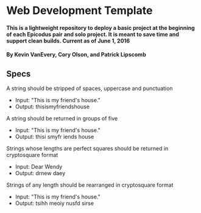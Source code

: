# Web Development Template

#### This is a lightweight repository to deploy a basic project at the beginning of each Epicodus pair and solo project. It is meant to save time and support clean builds. Current as of June 1, 2016

#### By Kevin VanEvery, Cory Olson, and Patrick Lipscomb

## Specs

A string should be stripped of spaces, uppercase and punctuation
* Input: "This is my friend's house."
* Output: thisismyfriendshouse <br>

A string should be returned in groups of five
* Input: "This is my friend's house."
* Output: thisi smyfr iends house <br>

Strings whose lengths are perfect squares should be returned in cryptosquare format
* Input: Dear Wendy
* Output: drnew daey<br>

Strings of any length should be rearranged in cryptosquare format
* Input: "This is my friend's house."
* Output: tsihh meoiy nusfd sirse <br>
